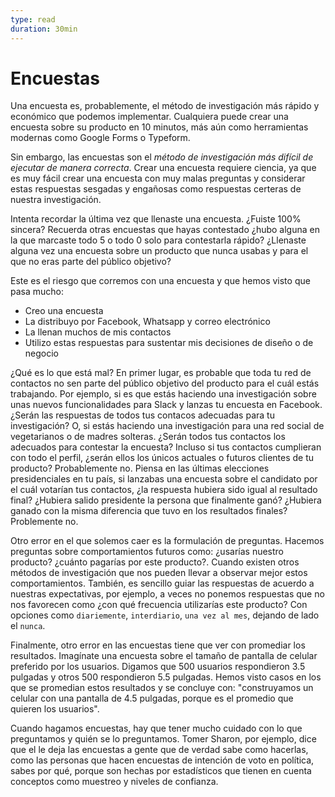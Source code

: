 ```yaml
---
type: read
duration: 30min
---
```


# Encuestas

Una encuesta es, probablemente, el método de investigación más rápido y
económico que podemos implementar. Cualquiera puede crear una encuesta sobre su
producto en 10 minutos, más aún como herramientas modernas como Google Forms o
Typeform.

Sin embargo, las encuestas son el *método de investigación más difícil de
ejecutar de manera correcta*. Crear una encuesta requiere ciencia, ya que es muy
fácil crear una encuesta con muy malas preguntas y considerar estas respuestas
sesgadas y engañosas como respuestas certeras de nuestra investigación.

Intenta recordar la última vez que llenaste una encuesta. ¿Fuiste 100% sincera?
Recuerda otras encuestas que hayas contestado ¿hubo alguna en la que marcaste
todo 5 o todo 0 solo para contestarla rápido? ¿Llenaste alguna vez una encuesta
sobre un producto que nunca usabas y para el que no eras parte del público
objetivo?

Este es el riesgo que corremos con una encuesta y que hemos visto que pasa
mucho:

- Creo una encuesta
- La distribuyo por Facebook, Whatsapp y correo electrónico
- La llenan muchos de mis contactos
- Utilizo estas respuestas para sustentar mis decisiones de diseño o de negocio

¿Qué es lo que está mal? En primer lugar, es probable que toda tu red de
contactos no sen parte del público objetivo del producto para el cuál estás
trabajando. Por ejemplo, si es que estás haciendo una investigación sobre
unas nuevos funcionalidades para Slack y lanzas tu encuesta en Facebook. ¿Serán
las respuestas de todos tus contacos adecuadas para tu investigación? O, si
estás haciendo una investigación para una red social de vegetarianos o de madres
solteras. ¿Serán todos tus contactos los adecuados para contestar la encuesta?
Incluso si tus contactos cumplieran con todo el perfil, ¿serán ellos los únicos
actuales o futuros clientes de tu producto? Probablemente no. Piensa en las
últimas elecciones presidenciales en tu país, si lanzabas una encuesta sobre
el candidato por el cuál votarían tus contactos, ¿la respuesta hubiera sido
igual al resultado final? ¿Hubiera salido presidente la persona que finalmente
ganó? ¿Hubiera ganado con la misma diferencia que tuvo en los resultados
finales? Problemente no.

Otro error en el que solemos caer es la formulación de preguntas. Hacemos
preguntas sobre comportamientos futuros como: ¿usarías nuestro producto? ¿cuánto
pagarías por este producto?. Cuando existen otros métodos de investigación que
nos pueden llevar a observar mejor estos comportamientos. También, es sencillo
guiar las respuestas de acuerdo a nuestras expectativas, por ejemplo, a veces no
ponemos respuestas que no nos favorecen como ¿con qué frecuencia utilizarías
este producto? Con opciones como `diariemente`, `interdiario`, `una vez al mes`,
dejando de lado el `nunca`.

Finalmente, otro error en las encuestas tiene que ver con promediar los
resultados. Imagínate una encuesta sobre el tamaño de pantalla de celular
preferido por los usuarios. Digamos que 500 usuarios respondieron 3.5 pulgadas
y otros 500 respondieron 5.5 pulgadas. Hemos visto casos en los que se promedian
estos resultados y se concluye con: "construyamos un celular con una pantalla
de 4.5 pulgadas, porque es el promedio que quieren los usuarios".

Cuando hagamos encuestas, hay que tener mucho cuidado con lo que preguntamos y
quién se lo preguntamos. Tomer Sharon, por ejemplo, dice que el le deja las
encuestas a gente que de verdad sabe como hacerlas, como las personas que hacen
encuestas de intención de voto en política, sabes por qué, porque son hechas por
estadísticos que tienen en cuenta conceptos como muestreo y niveles de
confianza.
